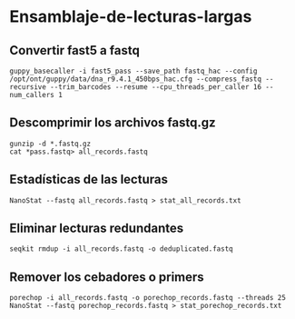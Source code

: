 # Ensamblaje-de-lecturas-largas

## Convertir fast5 a fastq

```
guppy_basecaller -i fast5_pass --save_path fastq_hac --config /opt/ont/guppy/data/dna_r9.4.1_450bps_hac.cfg --compress_fastq --recursive --trim_barcodes --resume --cpu_threads_per_caller 16 --num_callers 1
```

## Descomprimir los archivos fastq.gz 

```
gunzip -d *.fastq.gz
cat *pass.fastq> all_records.fastq
```

## Estadísticas de las lecturas

```
NanoStat --fastq all_records.fastq > stat_all_records.txt
```

## Eliminar lecturas redundantes

```
seqkit rmdup -i all_records.fastq -o deduplicated.fastq
```

## Remover los cebadores o primers

```
porechop -i all_records.fastq -o porechop_records.fastq --threads 25
NanoStat --fastq porechop_records.fastq > stat_porechop_records.txt
```



